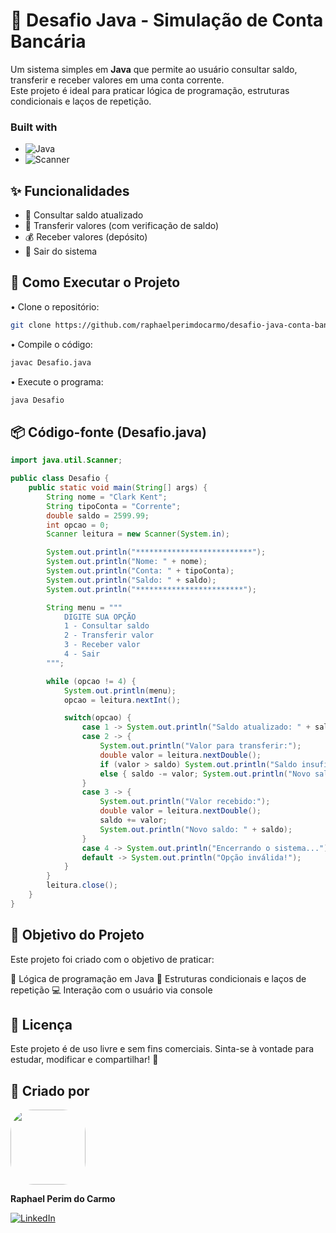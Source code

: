 
# 🔢 Desafio Java - Simulação de Conta Bancária

Um sistema simples em **Java** que permite ao usuário consultar saldo, transferir e receber valores em uma conta corrente.  
Este projeto é ideal para praticar lógica de programação, estruturas condicionais e laços de repetição.

### Built with

* ![Java](https://img.shields.io/badge/Java-ED8B00?style=for-the-badge&logo=java&logoColor=white)
* ![Scanner](https://img.shields.io/badge/Scanner-Blue?style=for-the-badge)

<h2> ✨ Funcionalidades </h2>

- 🔄 Consultar saldo atualizado
- 💸 Transferir valores (com verificação de saldo)
- 💰 Receber valores (depósito)
- 🚪 Sair do sistema

<h2> 🚀 Como Executar o Projeto </h2>

• Clone o repositório:  
```bash
git clone https://github.com/raphaelperimdocarmo/desafio-java-conta-bancaria.git
````

• Compile o código:

```bash
javac Desafio.java
```

• Execute o programa:

```bash
java Desafio
```

<h2> 📦 Código-fonte (Desafio.java) </h2>

```java
import java.util.Scanner;

public class Desafio {
    public static void main(String[] args) {
        String nome = "Clark Kent";
        String tipoConta = "Corrente";
        double saldo = 2599.99;
        int opcao = 0;
        Scanner leitura = new Scanner(System.in);

        System.out.println("**************************");
        System.out.println("Nome: " + nome);
        System.out.println("Conta: " + tipoConta);
        System.out.println("Saldo: " + saldo);
        System.out.println("************************");

        String menu = """
            DIGITE SUA OPÇÃO
            1 - Consultar saldo
            2 - Transferir valor
            3 - Receber valor
            4 - Sair
        """;

        while (opcao != 4) {
            System.out.println(menu);
            opcao = leitura.nextInt();

            switch(opcao) {
                case 1 -> System.out.println("Saldo atualizado: " + saldo);
                case 2 -> {
                    System.out.println("Valor para transferir:");
                    double valor = leitura.nextDouble();
                    if (valor > saldo) System.out.println("Saldo insuficiente.");
                    else { saldo -= valor; System.out.println("Novo saldo: " + saldo); }
                }
                case 3 -> {
                    System.out.println("Valor recebido:");
                    double valor = leitura.nextDouble();
                    saldo += valor;
                    System.out.println("Novo saldo: " + saldo);
                }
                case 4 -> System.out.println("Encerrando o sistema...");
                default -> System.out.println("Opção inválida!");
            }
        }
        leitura.close();
    }
}
```

<h2> 🎯 Objetivo do Projeto </h2>

Este projeto foi criado com o objetivo de praticar:

🧩 Lógica de programação em Java
🔄 Estruturas condicionais e laços de repetição
💻 Interação com o usuário via console

<h2> 📝 Licença </h2>

Este projeto é de uso livre e sem fins comerciais.
Sinta-se à vontade para estudar, modificar e compartilhar! 🚀

<h2> 👤 Criado por </h2>
<img src="https://github.com/RaphaelPCarmo.png" width="120" style="border-radius: 30%"><br>

<strong>Raphael Perim do Carmo</strong>

[![LinkedIn](https://img.shields.io/badge/LinkedIn-Raphael-blue?style=for-the-badge&logo=linkedin&logoColor=white)](https://www.linkedin.com/in/raphaelperimdocarmo)


